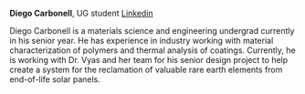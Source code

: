 **Diego Carbonell**, UG student [Linkedin](https://www.linkedin.com/in/diego-carbonell-695b70368/)

Diego Carbonell is a materials science and engineering undergrad currently in his senior year. He has experience in industry working with material characterization of polymers and thermal analysis of coatings. Currently, he is working with Dr. Vyas and her team for his senior design project to help create a system for the reclamation of valuable rare earth elements from end-of-life solar panels.

